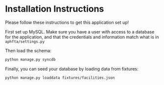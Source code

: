 # Installation Instructions

Please follow these instructions to get this application set up!

First set up MySQL. Make sure you have a user with access to a database for the application, and that the credentials and information match what is in `aphfta/settings.py`

Then load the schema:

```bash
python manage.py syncdb
```

Finally, you can seed your database by loading data from fixtures:

```bash
python manage.py loaddata fixtures/facilities.json
```
